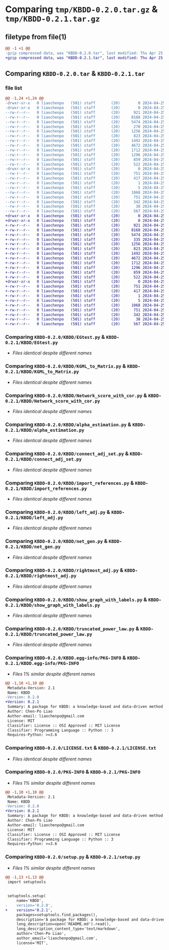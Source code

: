 # Comparing `tmp/KBDD-0.2.0.tar.gz` & `tmp/KBDD-0.2.1.tar.gz`

## filetype from file(1)

```diff
@@ -1 +1 @@
-gzip compressed data, was "KBDD-0.2.0.tar", last modified: Thu Apr 25 18:03:24 2024, max compression
+gzip compressed data, was "KBDD-0.2.1.tar", last modified: Thu Apr 25 18:06:28 2024, max compression
```

## Comparing `KBDD-0.2.0.tar` & `KBDD-0.2.1.tar`

### file list

```diff
@@ -1,24 +1,24 @@
-drwxr-xr-x   0 liaochenpo   (501) staff       (20)        0 2024-04-25 18:03:24.252817 KBDD-0.2.0/
-drwxr-xr-x   0 liaochenpo   (501) staff       (20)        0 2024-04-25 18:03:24.251433 KBDD-0.2.0/KBDD/
--rw-r--r--   0 liaochenpo   (501) staff       (20)      921 2024-04-25 08:44:54.000000 KBDD-0.2.0/KBDD/EGtest.py
--rw-r--r--   0 liaochenpo   (501) staff       (20)     8168 2024-04-25 16:37:55.000000 KBDD-0.2.0/KBDD/KGML_to_Matrix.py
--rw-r--r--   0 liaochenpo   (501) staff       (20)     5474 2024-04-25 08:57:54.000000 KBDD-0.2.0/KBDD/Network_score_with_cor.py
--rw-r--r--   0 liaochenpo   (501) staff       (20)      270 2024-04-25 17:51:06.000000 KBDD-0.2.0/KBDD/__init__.py
--rw-r--r--   0 liaochenpo   (501) staff       (20)     1256 2024-04-25 18:00:46.000000 KBDD-0.2.0/KBDD/alpha_estimation.py
--rw-r--r--   0 liaochenpo   (501) staff       (20)      823 2024-04-25 08:49:49.000000 KBDD-0.2.0/KBDD/connect_adj_set.py
--rw-r--r--   0 liaochenpo   (501) staff       (20)     1492 2024-04-25 17:58:42.000000 KBDD-0.2.0/KBDD/import_references.py
--rw-r--r--   0 liaochenpo   (501) staff       (20)     4672 2024-04-25 08:48:06.000000 KBDD-0.2.0/KBDD/left_adj.py
--rw-r--r--   0 liaochenpo   (501) staff       (20)     1712 2024-04-25 08:57:38.000000 KBDD-0.2.0/KBDD/net_gen.py
--rw-r--r--   0 liaochenpo   (501) staff       (20)     1296 2024-04-25 08:46:18.000000 KBDD-0.2.0/KBDD/rightmost_adj.py
--rw-r--r--   0 liaochenpo   (501) staff       (20)      859 2024-04-25 08:52:05.000000 KBDD-0.2.0/KBDD/show_graph_with_labels.py
--rw-r--r--   0 liaochenpo   (501) staff       (20)      522 2024-04-25 08:59:54.000000 KBDD-0.2.0/KBDD/truncated_power_law.py
-drwxr-xr-x   0 liaochenpo   (501) staff       (20)        0 2024-04-25 18:03:24.252294 KBDD-0.2.0/KBDD.egg-info/
--rw-r--r--   0 liaochenpo   (501) staff       (20)      751 2024-04-25 18:03:24.000000 KBDD-0.2.0/KBDD.egg-info/PKG-INFO
--rw-r--r--   0 liaochenpo   (501) staff       (20)      417 2024-04-25 18:03:24.000000 KBDD-0.2.0/KBDD.egg-info/SOURCES.txt
--rw-r--r--   0 liaochenpo   (501) staff       (20)        1 2024-04-25 18:03:24.000000 KBDD-0.2.0/KBDD.egg-info/dependency_links.txt
--rw-r--r--   0 liaochenpo   (501) staff       (20)        5 2024-04-25 18:03:24.000000 KBDD-0.2.0/KBDD.egg-info/top_level.txt
--rw-r--r--   0 liaochenpo   (501) staff       (20)     1068 2024-04-25 09:12:48.000000 KBDD-0.2.0/LICENSE.txt
--rw-r--r--   0 liaochenpo   (501) staff       (20)      751 2024-04-25 18:03:24.252542 KBDD-0.2.0/PKG-INFO
--rw-r--r--   0 liaochenpo   (501) staff       (20)      342 2024-04-25 09:04:43.000000 KBDD-0.2.0/README.md
--rw-r--r--   0 liaochenpo   (501) staff       (20)       38 2024-04-25 18:03:24.252908 KBDD-0.2.0/setup.cfg
--rw-r--r--   0 liaochenpo   (501) staff       (20)      567 2024-04-25 18:03:08.000000 KBDD-0.2.0/setup.py
+drwxr-xr-x   0 liaochenpo   (501) staff       (20)        0 2024-04-25 18:06:28.963464 KBDD-0.2.1/
+drwxr-xr-x   0 liaochenpo   (501) staff       (20)        0 2024-04-25 18:06:28.962056 KBDD-0.2.1/KBDD/
+-rw-r--r--   0 liaochenpo   (501) staff       (20)      921 2024-04-25 08:44:54.000000 KBDD-0.2.1/KBDD/EGtest.py
+-rw-r--r--   0 liaochenpo   (501) staff       (20)     8168 2024-04-25 16:37:55.000000 KBDD-0.2.1/KBDD/KGML_to_Matrix.py
+-rw-r--r--   0 liaochenpo   (501) staff       (20)     5474 2024-04-25 08:57:54.000000 KBDD-0.2.1/KBDD/Network_score_with_cor.py
+-rw-r--r--   0 liaochenpo   (501) staff       (20)      335 2024-04-25 18:06:18.000000 KBDD-0.2.1/KBDD/__init__.py
+-rw-r--r--   0 liaochenpo   (501) staff       (20)     1256 2024-04-25 18:00:46.000000 KBDD-0.2.1/KBDD/alpha_estimation.py
+-rw-r--r--   0 liaochenpo   (501) staff       (20)      823 2024-04-25 08:49:49.000000 KBDD-0.2.1/KBDD/connect_adj_set.py
+-rw-r--r--   0 liaochenpo   (501) staff       (20)     1492 2024-04-25 17:58:42.000000 KBDD-0.2.1/KBDD/import_references.py
+-rw-r--r--   0 liaochenpo   (501) staff       (20)     4672 2024-04-25 08:48:06.000000 KBDD-0.2.1/KBDD/left_adj.py
+-rw-r--r--   0 liaochenpo   (501) staff       (20)     1712 2024-04-25 08:57:38.000000 KBDD-0.2.1/KBDD/net_gen.py
+-rw-r--r--   0 liaochenpo   (501) staff       (20)     1296 2024-04-25 08:46:18.000000 KBDD-0.2.1/KBDD/rightmost_adj.py
+-rw-r--r--   0 liaochenpo   (501) staff       (20)      859 2024-04-25 08:52:05.000000 KBDD-0.2.1/KBDD/show_graph_with_labels.py
+-rw-r--r--   0 liaochenpo   (501) staff       (20)      522 2024-04-25 08:59:54.000000 KBDD-0.2.1/KBDD/truncated_power_law.py
+drwxr-xr-x   0 liaochenpo   (501) staff       (20)        0 2024-04-25 18:06:28.962909 KBDD-0.2.1/KBDD.egg-info/
+-rw-r--r--   0 liaochenpo   (501) staff       (20)      751 2024-04-25 18:06:28.000000 KBDD-0.2.1/KBDD.egg-info/PKG-INFO
+-rw-r--r--   0 liaochenpo   (501) staff       (20)      417 2024-04-25 18:06:28.000000 KBDD-0.2.1/KBDD.egg-info/SOURCES.txt
+-rw-r--r--   0 liaochenpo   (501) staff       (20)        1 2024-04-25 18:06:28.000000 KBDD-0.2.1/KBDD.egg-info/dependency_links.txt
+-rw-r--r--   0 liaochenpo   (501) staff       (20)        5 2024-04-25 18:06:28.000000 KBDD-0.2.1/KBDD.egg-info/top_level.txt
+-rw-r--r--   0 liaochenpo   (501) staff       (20)     1068 2024-04-25 09:12:48.000000 KBDD-0.2.1/LICENSE.txt
+-rw-r--r--   0 liaochenpo   (501) staff       (20)      751 2024-04-25 18:06:28.963181 KBDD-0.2.1/PKG-INFO
+-rw-r--r--   0 liaochenpo   (501) staff       (20)      342 2024-04-25 09:04:43.000000 KBDD-0.2.1/README.md
+-rw-r--r--   0 liaochenpo   (501) staff       (20)       38 2024-04-25 18:06:28.963531 KBDD-0.2.1/setup.cfg
+-rw-r--r--   0 liaochenpo   (501) staff       (20)      567 2024-04-25 18:06:24.000000 KBDD-0.2.1/setup.py
```

### Comparing `KBDD-0.2.0/KBDD/EGtest.py` & `KBDD-0.2.1/KBDD/EGtest.py`

 * *Files identical despite different names*

### Comparing `KBDD-0.2.0/KBDD/KGML_to_Matrix.py` & `KBDD-0.2.1/KBDD/KGML_to_Matrix.py`

 * *Files identical despite different names*

### Comparing `KBDD-0.2.0/KBDD/Network_score_with_cor.py` & `KBDD-0.2.1/KBDD/Network_score_with_cor.py`

 * *Files identical despite different names*

### Comparing `KBDD-0.2.0/KBDD/alpha_estimation.py` & `KBDD-0.2.1/KBDD/alpha_estimation.py`

 * *Files identical despite different names*

### Comparing `KBDD-0.2.0/KBDD/connect_adj_set.py` & `KBDD-0.2.1/KBDD/connect_adj_set.py`

 * *Files identical despite different names*

### Comparing `KBDD-0.2.0/KBDD/import_references.py` & `KBDD-0.2.1/KBDD/import_references.py`

 * *Files identical despite different names*

### Comparing `KBDD-0.2.0/KBDD/left_adj.py` & `KBDD-0.2.1/KBDD/left_adj.py`

 * *Files identical despite different names*

### Comparing `KBDD-0.2.0/KBDD/net_gen.py` & `KBDD-0.2.1/KBDD/net_gen.py`

 * *Files identical despite different names*

### Comparing `KBDD-0.2.0/KBDD/rightmost_adj.py` & `KBDD-0.2.1/KBDD/rightmost_adj.py`

 * *Files identical despite different names*

### Comparing `KBDD-0.2.0/KBDD/show_graph_with_labels.py` & `KBDD-0.2.1/KBDD/show_graph_with_labels.py`

 * *Files identical despite different names*

### Comparing `KBDD-0.2.0/KBDD/truncated_power_law.py` & `KBDD-0.2.1/KBDD/truncated_power_law.py`

 * *Files identical despite different names*

### Comparing `KBDD-0.2.0/KBDD.egg-info/PKG-INFO` & `KBDD-0.2.1/KBDD.egg-info/PKG-INFO`

 * *Files 1% similar despite different names*

```diff
@@ -1,10 +1,10 @@
 Metadata-Version: 2.1
 Name: KBDD
-Version: 0.2.0
+Version: 0.2.1
 Summary: A package for KBDD: a knowledge-based and data-driven method for genetic network construction
 Author: Chen-Po Liao
 Author-email: liaochenpo@gmail.com
 License: MIT
 Classifier: License :: OSI Approved :: MIT License
 Classifier: Programming Language :: Python :: 3
 Requires-Python: >=3.6
```

### Comparing `KBDD-0.2.0/LICENSE.txt` & `KBDD-0.2.1/LICENSE.txt`

 * *Files identical despite different names*

### Comparing `KBDD-0.2.0/PKG-INFO` & `KBDD-0.2.1/PKG-INFO`

 * *Files 1% similar despite different names*

```diff
@@ -1,10 +1,10 @@
 Metadata-Version: 2.1
 Name: KBDD
-Version: 0.2.0
+Version: 0.2.1
 Summary: A package for KBDD: a knowledge-based and data-driven method for genetic network construction
 Author: Chen-Po Liao
 Author-email: liaochenpo@gmail.com
 License: MIT
 Classifier: License :: OSI Approved :: MIT License
 Classifier: Programming Language :: Python :: 3
 Requires-Python: >=3.6
```

### Comparing `KBDD-0.2.0/setup.py` & `KBDD-0.2.1/setup.py`

 * *Files 1% similar despite different names*

```diff
@@ -1,13 +1,13 @@
 import setuptools
 
 
 setuptools.setup(
     name='KBDD',
-    version='0.2.0',
+    version='0.2.1',
     packages=setuptools.find_packages(),
     description='A package for KBDD: a knowledge-based and data-driven method for genetic network construction',
     long_description=open('README.md').read(),
     long_description_content_type='text/markdown',
     author='Chen-Po Liao',
     author_email='liaochenpo@gmail.com',
     license='MIT',
```


